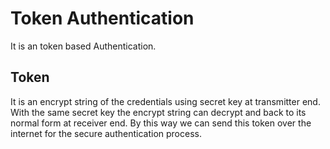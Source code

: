 # Token Authentication
It is an token based Authentication.
## Token
It is an encrypt string of the credentials using secret key at transmitter end.
With the same secret key the encrypt string can decrypt and back to its normal form at receiver end.
By this way we can send this token over the internet for the secure authentication process.  